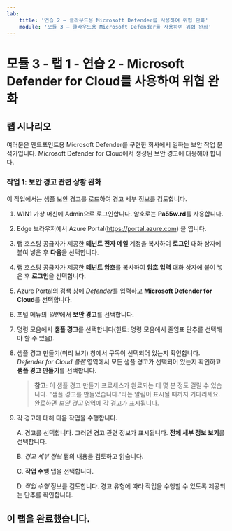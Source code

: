 ```yaml
---
lab:
    title: '연습 2 – 클라우드용 Microsoft Defender를 사용하여 위협 완화'
    module: '모듈 3 – 클라우드용 Microsoft Defender를 사용하여 위협 완화'
---
```


# 모듈 3 - 랩 1 - 연습 2 - Microsoft Defender for Cloud를 사용하여 위협 완화

## 랩 시나리오

여러분은 엔드포인트용 Microsoft Defender를 구현한 회사에서 일하는 보안 작업 분석가입니다. Microsoft Defender for Cloud에서 생성된 보안 경고에 대응해야 합니다.


### 작업 1: 보안 경고 관련 상황 완화

이 작업에서는 샘플 보안 경고를 로드하여 경고 세부 정보를 검토합니다.

1. WIN1 가상 머신에 Admin으로 로그인합니다. 암호로는 **Pa55w.rd**를 사용합니다.  

2. Edge 브라우저에서 Azure Portal(https://portal.azure.com) 을 엽니다.

3. 랩 호스팅 공급자가 제공한 **테넌트 전자 메일** 계정을 복사하여 **로그인** 대화 상자에 붙여 넣은 후 **다음**을 선택합니다.

4. 랩 호스팅 공급자가 제공한 **테넌트 암호**를 복사하여 **암호 입력** 대화 상자에 붙여 넣은 후 **로그인**을 선택합니다.

5. Azure Portal의 검색 창에 *Defender*를 입력하고 **Microsoft Defender for Cloud**를 선택합니다.

6. 포털 메뉴의 *일반*에서 **보안 경고**를 선택합니다.

7. 명령 모음에서 **샘플 경고**를 선택합니다(힌트: 명령 모음에서 줄임표 단추를 선택해야 할 수 있음).

8. 샘플 경고 만들기(미리 보기) 창에서 구독이 선택되어 있는지 확인합니다.  *Defender for Cloud 플랜* 영역에서 모든 샘플 경고가 선택되어 있는지 확인하고 **샘플 경고 만들기**를 선택합니다.  

    >**참고:** 이 샘플 경고 만들기 프로세스가 완료되는 데 몇 분 정도 걸릴 수 있습니다. "샘플 경고를 만들었습니다."라는 알림이 표시될 때까지 기다리세요. 완료하면 *보안 경고* 영역에 각 경고가 표시됩니다.

9. 각 경고에 대해 다음 작업을 수행합니다.

    A. 경고를 선택합니다. 그러면 경고 관련 정보가 표시됩니다.  **전체 세부 정보 보기**를 선택합니다.

    B. *경고 세부 정보* 탭의 내용을 검토하고 읽습니다.

    C. **작업 수행** 탭을 선택합니다.

    D. *작업 수행* 정보를 검토합니다. 경고 유형에 따라 작업을 수행할 수 있도록 제공되는 단추를 확인합니다.

## 이 랩을 완료했습니다.
